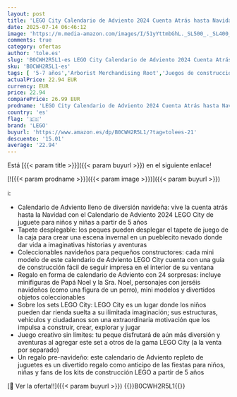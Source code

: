 ```yaml
---
layout: post
title: 'LEGO City Calendario de Adviento 2024 Cuenta Atrás hasta Navidad  Regalo para Niños y Niñas de 5 Años o Más  24 Sorpresas  Figuras Navideñas y Minifiguras: Papá Noel y la Sra. Noel 60436'
date: 2025-07-14 06:46:12
image: 'https://m.media-amazon.com/images/I/51yYttmbGhL._SL500_._SL400_.jpg'
comments: true
category: ofertas
author: 'tole.es'
slug: 'B0CWH2R5L1-es LEGO City Calendario de Adviento 2024 Cuenta Atrás hasta...'
sku: 'B0CWH2R5L1-es'
tags: [ '5-7 años','Arborist Merchandising Root','Juegos de construcción para niños','Juguetes','Juguetes y juegos','LEGO2','Self Service','Sets de construcción','Special Features Stores','adviento','b6d17eda-2c26-45ed-a098-453a9f96e839_0','b6d17eda-2c26-45ed-a098-453a9f96e839_7701','b6d17eda-2c26-45ed-a098-453a9f96e839_901','lego','navidad','🇪🇸', ]
actualPrice: 22.94 EUR
currency: EUR
price: 22.94
comparePrice: 26.99 EUR
prodname: 'LEGO City Calendario de Adviento 2024 Cuenta Atrás hasta Navidad  Regalo para Niños y Niñas de 5 Años o Más  24 Sorpresas  Figuras Navideñas y Minifiguras: Papá Noel y la Sra. Noel 60436'
country: 'es'
flag: '🇪🇸'
brand: 'LEGO'
buyurl: 'https://www.amazon.es/dp/B0CWH2R5L1/?tag=tolees-21'
descuento: '15.01'
average: '22.94'
---
```


Está [{{< param title >}}]({{< param buyurl >}}) en el siguiente enlace!

[![{{< param prodname >}}]({{< param image >}})]({{< param buyurl >}})

ℹ️:

- Calendario de Adviento lleno de diversión navideña: vive la cuenta atrás hasta la Navidad con el Calendario de Adviento 2024 LEGO City de juguete para niños y niñas a partir de 5 años
- Tapete desplegable: los peques pueden desplegar el tapete de juego de la caja para crear una escena invernal en un pueblecito nevado donde dar vida a imaginativas historias y aventuras
- Coleccionables navideños para pequeños constructores: cada mini modelo de este calendario de Adviento LEGO City cuenta con una guía de construcción fácil de seguir impresa en el interior de su ventana
- Regalo en forma de calendario de Adviento con 24 sorpresas: incluye minifiguras de Papá Noel y la Sra. Noel, personajes con jerséis navideños (como una figura de un perro), mini modelos y divertidos objetos coleccionables
- Sobre los sets LEGO City: LEGO City es un lugar donde los niños pueden dar rienda suelta a su ilimitada imaginación; sus estructuras, vehículos y ciudadanos son una extraordinaria motivación que los impulsa a construir, crear, explorar y jugar
- Juego creativo sin límites: tu peque disfrutará de aún más diversión y aventuras al agregar este set a otros de la gama LEGO City (a la venta por separado)
- Un regalo pre-navideño: este calendario de Adviento repleto de juguetes es un divertido regalo como anticipo de las fiestas para niños, niñas y fans de los kits de construcción LEGO a partir de 5 años

[🛒 Ver la oferta!!]({{< param buyurl >}})
{{<world>}}B0CWH2R5L1{{</world>}}
